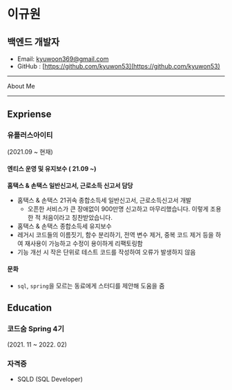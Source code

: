 # **이규원**

## 백엔드 개발자

* Email: kyuwoon369@gmail.com
* GitHub : [https://github.com/kyuwon53](https://github.com/kyuwon53)

---

About Me

---

## Expriense

### 유플러스아이티
(2021.09 ~ 현재)

#### 엔티스 운영 및 유지보수 ( 21.09 ~)
**홈택스 & 손택스 일반신고서, 근로소득 신고서 담당**
- 홈택스 & 손택스 21귀속 종합소득세 일반신고서, 근로소득신고서 개발 
  - 오픈한 서비스가 큰 장애없이 900만명 신고하고 마무리했습니다. 이렇게 조용한 적 처음이라고 칭찬받았습니다.
- 홈택스 & 손택스 종합소득세 유지보수 
- 레거시 코드들의 이름짓기, 함수 분리하기, 전역 변수 제거, 중복 코드 제거 등을 하여 재사용이 가능하고 수정이 용이하게 리팩토링함
- 기능 개선 시 작은 단위로 테스트 코드를 작성하여 오류가 발생하지 않음 

#### 문화

- `sql`, `spring`을 모르는 동료에게 스터디를 제안해 도움을 줌

## Education

### 코드숨 Spring 4기

(2021. 11 ~ 2022. 02)

### 자격증

- SQLD (SQL Developer)

